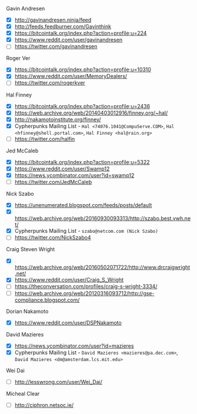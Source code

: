 Gavin Andresen
- [x] http://gavinandresen.ninja/feed
- [x] http://feeds.feedburner.com/Gavinthink
- [x] https://bitcointalk.org/index.php?action=profile;u=224
- [x] https://www.reddit.com/user/gavinandresen
- [ ] https://twitter.com/gavinandresen

Roger Ver
- [x] https://bitcointalk.org/index.php?action=profile;u=10310
- [x] https://www.reddit.com/user/MemoryDealers/
- [ ] https://twitter.com/rogerkver

Hal Finney
- [x] https://bitcointalk.org/index.php?action=profile;u=2436
- [x] https://web.archive.org/web/20140403012916/finney.org/~hal/
- [x] http://nakamotoinstitute.org/finney/
- [x] Cypherpunks Mailing List - `Hal <74076.1041@CompuServe.COM>`, `Hal <hfinney@shell.portal.com>`, `Hal Finney <hal@rain.org>`
- [ ] https://twitter.com/halfin

Jed McCaleb
- [x] https://bitcointalk.org/index.php?action=profile;u=5322
- [x] https://www.reddit.com/user/Swamp12
- [x] https://news.ycombinator.com/user?id=swamp12
- [ ] https://twitter.com/JedMcCaleb

Nick Szabo
- [x] https://unenumerated.blogspot.com/feeds/posts/default
- [x] https://web.archive.org/web/20160930093313/http://szabo.best.vwh.net/
- [x] Cypherpunks Mailing List - `szabo@netcom.com (Nick Szabo)`
- [ ] https://twitter.com/NickSzabo4

Craig Steven Wright
- [x] https://web.archive.org/web/20160502071722/http://www.drcraigwright.net/
- [x] https://www.reddit.com/user/Craig_S_Wright
- [ ] https://theconversation.com/profiles/craig-s-wright-3334/
- [ ] https://web.archive.org/web/20120316093712/http://gse-compliance.blogspot.com/

Dorian Nakamoto
- [x] https://www.reddit.com/user/DSPNakamoto

David Mazieres
- [x] https://news.ycombinator.com/user?id=mazieres
- [x] Cypherpunks Mailing List - `David Mazieres <mazieres@pa.dec.com>`, `David Mazieres <dm@amsterdam.lcs.mit.edu>`

Wei Dai
- [ ] http://lesswrong.com/user/Wei_Dai/

Micheal Clear
- [ ] http://ciphron.netsoc.ie/
